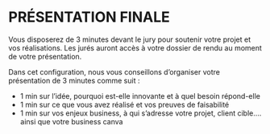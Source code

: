 # PRÉSENTATION FINALE

Vous disposerez de 3 minutes devant le jury pour soutenir votre projet et vos
réalisations. Les jurés auront accès à votre dossier de rendu au moment de votre
présentation.

Dans cet configuration, nous vous conseillons d’organiser votre présentation de 3
minutes comme suit :

- 1 min sur l’idée, pourquoi est-elle innovante et à quel besoin répond-elle
- 1 min sur ce que vous avez réalisé et vos preuves de faisabilité
- 1 min sur vos enjeux business, à qui s’adresse votre projet, client cible.... ainsi que votre business canva
